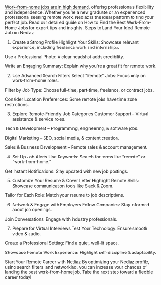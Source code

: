 <a href="https://nediaz.com/blog/best-work-from-home-jobs">Work-from-home jobs are in high demand</a>, offering professionals flexibility and independence. Whether you're a new graduate or an experienced professional seeking remote work, Nediaz is the ideal platform to find your perfect job. Read our detailed guide on How to Find the Best Work-From-Home Jobs for expert tips and insights.
Steps to Land Your Ideal Remote Job on Nediaz
1. Create a Strong Profile
Highlight Your Skills: Showcase relevant experience, including freelance work and internships.


Use a Professional Photo: A clear headshot adds credibility.


Write an Engaging Summary: Explain why you're a great fit for remote work.


2. Use Advanced Search Filters
Select "Remote" Jobs: Focus only on work-from-home roles.


Filter by Job Type: Choose full-time, part-time, freelance, or contract jobs.


Consider Location Preferences: Some remote jobs have time zone restrictions.


3. Explore Remote-Friendly Job Categories
Customer Support – Virtual assistance & service roles.


Tech & Development – Programming, engineering, & software jobs.


Digital Marketing – SEO, social media, & content creation.


Sales & Business Development – Remote sales & account management.


4. Set Up Job Alerts
Use Keywords: Search for terms like “remote” or “work-from-home.”


Get Instant Notifications: Stay updated with new job postings.


5. Customize Your Resume & Cover Letter
Highlight Remote Skills: Showcase communication tools like Slack & Zoom.


Tailor for Each Role: Match your resume to job descriptions.


6. Network & Engage with Employers
Follow Companies: Stay informed about job openings.


Join Conversations: Engage with industry professionals.


7. Prepare for Virtual Interviews
Test Your Technology: Ensure smooth video & audio.


Create a Professional Setting: Find a quiet, well-lit space.


Showcase Remote Work Experience: Highlight self-discipline & adaptability.


Start Your Remote Career with Nediaz
By optimizing your Nediaz profile, using search filters, and networking, you can increase your chances of landing the best work-from-home job. Take the next step toward a flexible career today!
